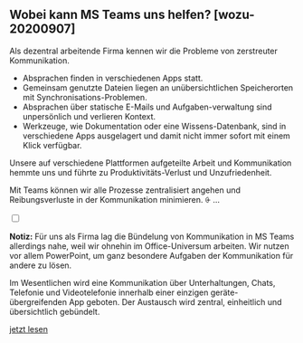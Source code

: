 ## Wobei kann MS Teams uns helfen? [wozu-20200907]

Als dezentral arbeitende Firma kennen wir die Probleme von zerstreuter Kommunikation.

- Absprachen finden in verschiedenen Apps statt.
- Gemeinsam genutzte Dateien liegen an unübersichtlichen Speicherorten mit Synchronisations-Problemen.
- Absprachen über statische E-Mails und Aufgaben-verwaltung sind unpersönlich und verlieren Kontext.
- Werkzeuge, wie Dokumentation oder eine Wissens-Datenbank, sind in verschiedene Apps ausgelagert und damit nicht immer sofort mit einem Klick verfügbar.

Unsere auf verschiedene Plattformen aufgeteilte Arbeit und Kommunikation hemmte uns und führte zu Produktivitäts-Verlust und Unzufriedenheit.

Mit Teams können wir alle Prozesse zentralisiert angehen und Reibungsverluste in der Kommunikation minimieren.
<label for="aside--mit-teams-koennen-wir" class="aside-toggle" role="button" aria-pressed="false" aria-label="Randbemerkung anzeigen" onkeypress="toggleButtonKeyPress()" onclick="toggleButtonClick()" tabindex="0">⨭ …</label>

<input id="aside--mit-teams-koennen-wir" type="checkbox" class="aside-toggle"/>

**Notiz:** Für uns als Firma lag die Bündelung von Kommunikation in MS Teams allerdings nahe, weil wir ohnehin im Office-Universum arbeiten. Wir nutzen vor allem PowerPoint, um ganz besondere Aufgaben der Kommunikation für andere zu lösen.

Im Wesentlichen wird eine Kommunikation über Unterhaltungen, Chats, Telefonie und Videotelefonie innerhalb einer einzigen geräte-übergreifenden App geboten. Der Austausch wird zentral, einheitlich und übersichtlich gebündelt.

[jetzt lesen](#wozu-vorteile-20200907)
